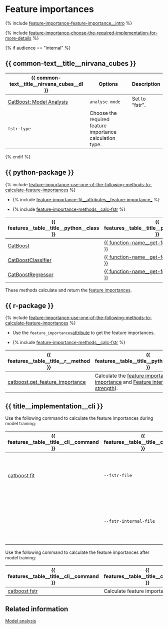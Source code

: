 # Feature importances

{% include [feature-importance-feature-importance__intro](../_includes/work_src/reusage-common-phrases/feature-importance__intro.md) %}

{% include [feature-importance-choose-the-required-implementation-for-more-details](../_includes/work_src/reusage-common-phrases/choose-the-required-implementation-for-more-details.md) %}

{% if audience == "internal" %}

## {{ common-text__title__nirvana_cubes }}

{{ common-text__title__nirvana_cubes__dl }} | Options | Description
----- | ----- | -----
[CatBoost: Model Analysis](../yandex_specific/nirvana-operations/catboost__nirvana__model-analysis.md) | `analyse-mode` | Set to <q>fstr</q>.
`fstr-type` | Choose the required feature importance calculation type.

{% endif %}

## {{ python-package }}

{% include [feature-importance-use-one-of-the-following-methods-to-calculate-feature-importances](../_includes/work_src/reusage-common-phrases/use-one-of-the-following-methods-to-calculate-feature-importances.md) %}

- {% include [feature-importance-fit__attributes__feature-importance_](../_includes/work_src/reusage-common-phrases/fit__attributes__feature-importance_.md) %}

- {% include [feature-importance-methods__calc-fstr](../_includes/work_src/reusage-common-phrases/methods__calc-fstr.md) %}

|{{ features__table__title__python__class }}|{{ features__table__title__python__description }}|
|-------------------------------------------|-------------------------------------------------|
|[CatBoost](../concepts/python-reference_catboost.md)|[{{ function-name__get-feature-importance }}](../concepts/python-reference_catboost_get_feature_importance.md)|
|[CatBoostClassifier](../concepts/python-reference_catboostclassifier.md)| [{{ function-name__get-feature-importance }}](../concepts/python-reference_catboostclassifier_get_feature_importance.md)|
| [CatBoostRegressor](../concepts/python-reference_catboostregressor.md)| [{{ function-name__get-feature-importance }}](../concepts/python-reference_catboostregressor_get_feature_importance.md)|

These methods calculate and return the [feature importances](../concepts/fstr.md).

## {{ r-package }}

{% include [feature-importance-use-one-of-the-following-methods-to-calculate-feature-importances](../_includes/work_src/reusage-common-phrases/use-one-of-the-following-methods-to-calculate-feature-importances.md) %}


- Use the `feature_importances`[attribute](../concepts/r-reference.md#attributes) to get the feature importances.

- {% include [feature-importance-methods__calc-fstr](../_includes/work_src/reusage-common-phrases/methods__calc-fstr.md) %}

|{{ features__table__title__r__method }}|{{ features__table__title__python__description }}|
|-------------------------------------------|-------------------------------------------------|
|[catboost.get_feature_importance](../concepts/r-reference_catboost-get_feature_importance.md)|Calculate the [feature importances](../concepts/fstr.md) ([Feature importance](../concepts/output-data_feature-analysis_feature-importance.md) and [Feature interaction strength](../concepts/output-data_feature-analysis_feature-interaction-strength.md)).|



## {{ title__implementation__cli }}

Use the following command to calculate the feature importances during model training:

|{{ features__table__title__cli__command }}| {{ features__table__title__cli__keys }} | {{ features__table__title__cli__key-description }} |
|-------------------------------------------|-------------------------------------------------| -------------------------------------------------|
| [catboost fit](../references/training-parameters/index.md)| `--fstr-file` |  The name of the resulting file that contains [regular feature importance](../concepts/output-data_feature-analysis_feature-importance.md#per-feature-importance) data (see [Feature importance](../concepts/fstr.md)). <br> Set the required file name for further feature importance analysis.|
|                                                         |`--fstr-internal-file`|  The name of the resulting file that contains [internal feature importance](../concepts/output-data_feature-analysis_feature-importance.md#internal-feature-importance) data (see [Feature importance](../concepts/fstr.md)). <br> Set the required file name for further internal feature importance analysis.|

Use the following command to calculate the feature importances after model training:

|{{ features__table__title__cli__command }}| {{ features__table__title__cli__purpose }}|
|-------------------------------------------|-------------------------------------------------|
|[catboost fstr](../concepts/cli-reference_fstr-calc.md)| Calculate feature importances.|

## Related information

[Model analysis](../concepts/model-analysis.md)
